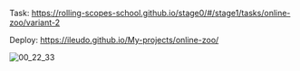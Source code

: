 Task: https://rolling-scopes-school.github.io/stage0/#/stage1/tasks/online-zoo/variant-2

Deploy: https://ileudo.github.io/My-projects/online-zoo/

![00_22_33](https://user-images.githubusercontent.com/79589513/127230238-4c458207-5202-44fc-8afa-4a26796964b8.jpg)


